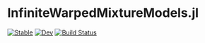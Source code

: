 # InfiniteWarpedMixtureModels.jl

[![Stable](https://img.shields.io/badge/docs-stable-blue.svg)](https://shu13830.github.io/InfiniteWarpedMixtureModels.jl/stable)
[![Dev](https://img.shields.io/badge/docs-dev-blue.svg)](https://shu13830.github.io/InfiniteWarpedMixtureModels.jl/dev)
[![Build Status](https://github.com/shu13830/InfiniteWarpedMixtureModels.jl/actions/workflows/CI.yml/badge.svg?branch=main)](https://github.com/shu13830/InfiniteWarpedMixtureModels.jl/actions/workflows/CI.yml?query=branch%3Amain)
